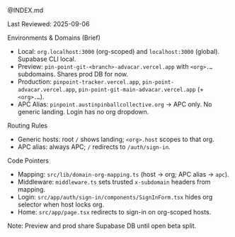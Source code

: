 @INDEX.md

Last Reviewed: 2025-09-06

Environments & Domains (Brief)
- Local: `org.localhost:3000` (org-scoped) and `localhost:3000` (global). Supabase CLI local.
- Preview: `pin-point-git-<branch>-advacar.vercel.app` with `<org>.…` subdomains. Shares prod DB for now.
- Production: `pinpoint-tracker.vercel.app`, `pin-point-advacar.vercel.app`, `pin-point-git-main-advacar.vercel.app` (+ `<org>.…`).
- APC Alias: `pinpoint.austinpinballcollective.org` → APC only. No generic landing. Login has no org dropdown.

Routing Rules
- Generic hosts: root `/` shows landing; `<org>.host` scopes to that org.
- APC alias: always APC; `/` redirects to `/auth/sign-in`.

Code Pointers
- Mapping: `src/lib/domain-org-mapping.ts` (host → org; APC alias → `apc`).
- Middleware: `middleware.ts` sets trusted `x-subdomain` headers from mapping.
- Login: `src/app/auth/sign-in/components/SignInForm.tsx` hides org selector when host locks org.
- Home: `src/app/page.tsx` redirects to sign-in on org-scoped hosts.

Note: Preview and prod share Supabase DB until open beta split.
